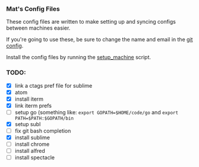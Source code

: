 ### Mat's Config Files

These config files are written to make setting up and syncing configs between machines easier.

If you're going to use these, be sure to change the name and email in the [git config](https://github.com/mpataki/config_files/blob/master/git/git_config).

Install the config files by running the [setup_machine](https://github.com/mpataki/config_files/blob/master/setup_machine) script.

### TODO:
- [x] link a ctags pref file for sublime
- [x] atom
- [x] install iterm
- [x] link iterm prefs
- [ ] setup go (something like: `export GOPATH=$HOME/code/go` and `export PATH=$PATH:$GOPATH/bin`
- [x] setup subl
- [ ] fix git bash completion
- [x] install sublime
- [ ] install chrome
- [ ] install alfred
- [ ] install spectacle
